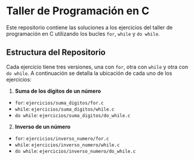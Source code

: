  # Taller de Programación en C 
Este repositorio contiene las soluciones a los ejercicios del taller de programación en C utilizando los bucles `for`, `while` y `do while`. 
## Estructura del Repositorio 
Cada ejercicio tiene tres versiones, una con `for`, otra con `while` y otra con `do while`. A continuación se detalla la ubicación de cada uno de los ejercicios: 
1. **Suma de los dígitos de un número** 
- `for`: `ejercicios/suma_digitos/for.c` 
- `while`: `ejercicios/suma_digitos/while.c` 
- `do while`: `ejercicios/suma_digitos/do_while.c`
2. **Inverso de un número** 
- `for`: `ejercicios/inverso_numero/for.c` 
- `while`: `ejercicios/inverso_numero/while.c` 
- `do while`: `ejercicios/inverso_numero/do_while.c` 
